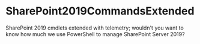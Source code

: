 # SharePoint2019CommandsExtended
SharePoint 2019 cmdlets extended with telemetry; wouldn't you want to know how much we use PowerShell to manage SharePoint Server 2019?

